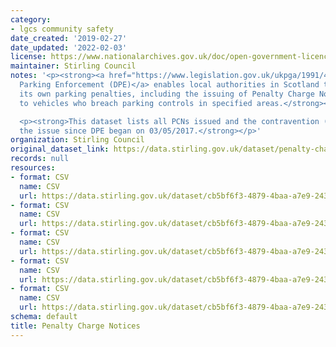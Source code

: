 ```yaml
---
category:
- lgcs community safety
date_created: '2019-02-27'
date_updated: '2022-02-03'
license: https://www.nationalarchives.gov.uk/doc/open-government-licence/version/3/
maintainer: Stirling Council
notes: '<p><strong><a href="https://www.legislation.gov.uk/ukpga/1991/40/contents">Decriminalised
  Parking Enforcement (DPE)</a> enables local authorities in Scotland to administer
  its own parking penalties, including the issuing of Penalty Charge Notices (PCNs)
  to vehicles who breach parking controls in specified areas.</strong></p>

  <p><strong>This dataset lists all PCNs issued and the contravention (reason) for
  the issue since DPE began on 03/05/2017.</strong></p>'
organization: Stirling Council
original_dataset_link: https://data.stirling.gov.uk/dataset/penalty-charge-notices
records: null
resources:
- format: CSV
  name: CSV
  url: https://data.stirling.gov.uk/dataset/cb5bf6f3-4879-4baa-a7e9-243477d49aab/resource/ac2ebe4e-5eee-480b-a64a-536d48321ae4/download/20191016-parking-control-notices-03.05.2017-to-31.03.2018.csv
- format: CSV
  name: CSV
  url: https://data.stirling.gov.uk/dataset/cb5bf6f3-4879-4baa-a7e9-243477d49aab/resource/4b8ca28d-25dc-4f90-a460-3a4ae6871712/download/20191016-parking-control-notices-01.04.2018-to-31.03.2019.csv
- format: CSV
  name: CSV
  url: https://data.stirling.gov.uk/dataset/cb5bf6f3-4879-4baa-a7e9-243477d49aab/resource/192d01ab-42f7-4d25-bff3-124844a95b97/download/20210201-parking-control-notices-01.04.2019-to-31.03.2020.csv
- format: CSV
  name: CSV
  url: https://data.stirling.gov.uk/dataset/cb5bf6f3-4879-4baa-a7e9-243477d49aab/resource/3c9bd3f3-344f-4221-8f50-543b3b502bbd/download/20210510-penalty-charge-notices-01.04.2020-to-31.03.2021.csv
- format: CSV
  name: CSV
  url: https://data.stirling.gov.uk/dataset/cb5bf6f3-4879-4baa-a7e9-243477d49aab/resource/07bae006-78d2-4ff7-8f1c-39861a29e744/download/20220203-penalty-charge-notices-01.04.2021-to-31.03.2022.csv
schema: default
title: Penalty Charge Notices
---
```

